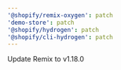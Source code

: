 ```yaml
---
'@shopify/remix-oxygen': patch
'demo-store': patch
'@shopify/hydrogen': patch
'@shopify/cli-hydrogen': patch
---
```


Update Remix to v1.18.0
